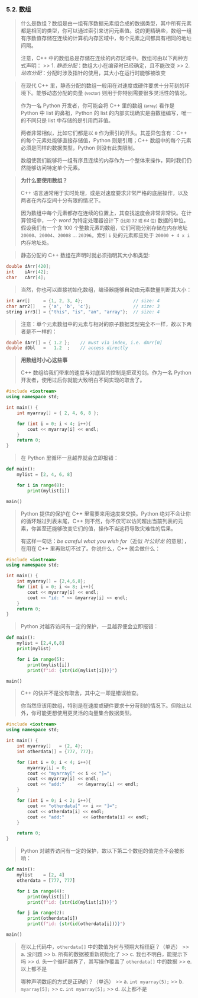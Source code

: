 
### 5.2. 数组
> 什么是数组？数组是由一组有序数据元素组合成的数据类型，其中所有元素都是相同的类型，你可以通过索引来访问元素值。说的更精确些，数组一组有序数值存储在连续的计算机内存区域中，每个元素之间都具有相同的地址间隔。
>
> 注意，C++ 中的数组总是存储在连续的内存区域中。数组可由以下两种方式声明：
    >> 1. *静态分配*：数组大小在编译时已经确定，且不能改变
    >> 2. *动态分配*：分配时涉及指针的使用，其大小在运行时能够被改变

> 在现代 C++ 里，静态分配的数组一般用在对速度或硬件要求十分苛刻的环境下。能够动态分配的向量 <small>(vector)</small> 则用于你特别需要很多灵活性的情况。
>
> 作为一名 Python 开发者，你可能会将 C++ 里的数组 <small>(array)</small> 看作是 Python 中 list 的鼻祖，Python 的 list 的内部实现确实是由数组编写，唯一的不同只是 list 中存储的是引用而非值。
>
> 两者非常相似，比如它们都是以 `0` 作为索引的开头。其差异包含有：C++ 的每个元素处能够直接存储值，Python 则是引用；C++ 数组中的每个元素必须是同样的数据类型，Python 则没有此类限制。
>
> 数组使我们能够将一组有序且连续的内存作为一个整体来操作，同时我们仍然能够访问特定单个元素。

> **为什么要使用数组？**
>
> C++ 语言通常用于实时处理，或是对速度要求非常严格的底层操作，以及两者在内存空间十分有限的情况下。
>
> 因为数组中每个元素都存在连续的位置上，其查找速度会非常非常快。在计算领域中，一个 *word* 为特定处理器设计下 <small>(比如 *32* 或 *64* 位)</small> 数据的单位。假设我们有一个含 100 个整数元素的数组，它们可能分别存储在内存地址 `20000`、`20004`、`20008` ... `20396`。索引 `i` 处的元素即应处于 `20000 + 4 x i` 内存地址处。

> 静态分配的 C++ 数组在声明时就必须指明其大小和类型:
```cpp
double dArr[420];
int    iArr[42];
char   cArr[4];
```

> 当然，你也可以直接初始化数组，编译器能够自动由元素数量判断其大小：
```cpp
int arr[]     = {1, 2, 3, 4};                   // size: 4
char arr2[]   = {'a', 'b', 'c'};                // size: 3
string arr3[] = {"this", "is", "an", "array"};  // size: 4
```

> 注意：单个元素数组中的元素与相对的原子数据类型完全不一样，故以下两者是不一样的：
```cpp
double dArr[] = { 1.2 };    // must via index, i.e. dArr[0]
double dDbl   =   1.2  ;    // access directly
```

> **用数组时小心这些事**
>
> C++ 数组给我们带来的速度与对底层的控制是把双刃剑。作为一名 Python 开发者，使用过后你就能大致明白不同实现的取舍了。
```cpp
#include <iostream>
using namespace std;

int main() {
    int myarray[] = { 2, 4, 6, 8 };

    for (int i = 0; i < 4; i++){
        cout << myarray[i] << endl;
    }
    return 0;
}

```
>
> 在 Python 里循环一旦越界就会立即报错：
```python
def main():
    mylist = [2, 4, 6, 8]

    for i in range(8):
        print(mylist[i])

main()
```

> Python 提供的保护在 C++ 里需要来用速度来交换。Python 绝对不会让你的循环越过列表末尾，C++ 则不然，你不仅可以访问超出当前列表的元素，你甚至还能够改变它们的值，操作不当这将导致灾难性的后果。
>
> 有这样一句话：*be careful what you wish for*（近似 *叶公好龙* 的意思），在用在 C++ 里再贴切不过了。你说什么，C++ 就会做什么：
```cpp
#include <iostream>
using namespace std;

int main() {
    int myarray[] = {2,4,6,8};
    for (int i = 0; i <= 8; i++){
        cout << myarray[i] << endl;
        cout << "id: " << &myarray[i] << endl;
    }
    return 0;
}
```
>
> Python 对越界访问有一定的保护，一旦越界便会立即报错：
```python
def main():
    mylist = [2,4,6,8]
    print(mylist)

    for i in range(5):
        print(mylist[i])
        print(f"id: {str(id(mylist[i]))}")

main()
```

> C++ 的快并不是没有取舍，其中之一即是错误检查。
>
> 你当然应该用数组，特别是在速度或硬件要求十分苛刻的情况下。但除此以外，你可能更想使用更灵活的向量集合数据类型。
```cpp
#include <iostream>
using namespace std;

int main() {
    int myarray[]   = {2, 4};
    int otherdata[] = {777, 777};

    for (int i = 0; i < 4; i++){
        myarray[i] = 0;
        cout << "myarray[" << i << "]=";
        cout << myarray[i] << endl;
        cout << "add:"     << &myarray[i] << endl;
    }

    for (int i = 0; i < 2; i++){
        cout << "otherdata[" << i << "]=";
        cout << otherdata[i] << endl;
        cout << "add:"       << &otherdata[i] << endl;
    }

    return 0;
}
```
>
> Python 对越界访问有一定的保护，故以下第二个数组的值完全不会被影响：
```python
def main():
    mylist    = [2, 4]
    otherdata = [777, 777]

    for i in range(4):
        print(mylist[i])
        print(f"id: {str(id(mylist[i]))}")

    for j in range(2):
        print(otherdata[i])
        print(f"id: {str(id(otherdata[i]))}")

main()
```

> 在以上代码中，`otherdata[]` 中的数值为何与预期大相径庭？（单选）
    >> a. 没问题
    >> b. 所有的数据被重新初始化了
    >> c. 我也不明白，能提示下吗
    >> d. 头一个循环越界了，其写操作覆盖了 `otherdata[]` 中的数据
    >> e. 以上都不是
>
> 哪种声明数组的方式是正确的？（单选）
    >> a. `int myarray(5);`
    >> b. `myarray[5];`
    >> c. `int myarray[5];`
    >> d. 以上都不是
